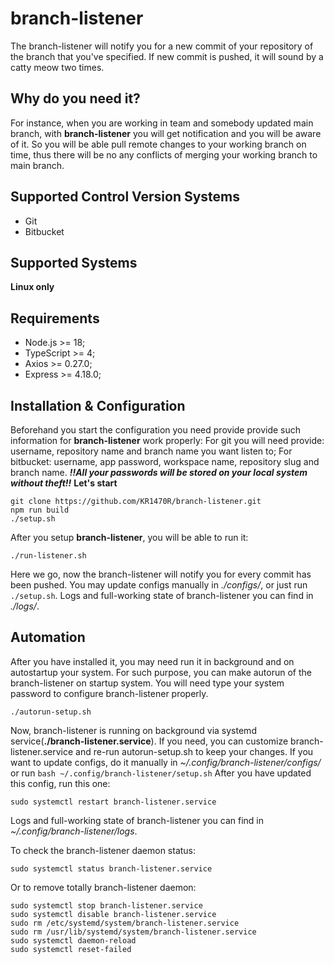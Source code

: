 
# branch-listener
The branch-listener will notify you for a new commit of your repository of the branch that you've specified.
If new commit is pushed, it will sound by a catty meow two times.
## Why do you need it?
For instance, when you are working in team and somebody updated main branch, with **branch-listener** you will get notification and you will be aware of it. So you will be able pull remote changes to your working branch on time, thus there will be no any conflicts of merging your working branch to main branch.
## Supported Control Version Systems
 - Git
 - Bitbucket
## Supported Systems
**Linux only**
## Requirements
 - Node.js >= 18;
 - TypeScript >= 4;
 - Axios >= 0.27.0;
 - Express >= 4.18.0;

## Installation & Configuration
Beforehand you start the configuration you need provide provide such information for **branch-listener** work properly:
For git you will need provide: username, repository name and branch name you want listen to;
For bitbucket: username, app password, workspace name, repository slug and branch name.
***‼️All your passwords will be stored on your local system without theft‼️***
 **Let's start**
 
    git clone https://github.com/KR1470R/branch-listener.git
    npm run build
    ./setup.sh
After you setup **branch-listener**, you will be able to run it:

    ./run-listener.sh

Here we go, now the branch-listener will notify you for every commit has been pushed.
You may update configs manually in *./configs/*, or just run `./setup.sh`.
Logs and full-working state of branch-listener you can find in *./logs/*.

## Automation
After you have installed it, you may need run it in background and on autostartup your system.
For such purpose, you can make autorun of the branch-listener on startup system.
You will need type your system password to configure branch-listener properly.

    ./autorun-setup.sh
Now, branch-listener is running on background via systemd service(**./branch-listener.service**).
If you need, you can customize branch-listener.service and re-run autorun-setup.sh to keep your changes.
If you want to update configs, do it manually in *~/.config/branch-listener/configs/* or run `bash ~/.config/branch-listener/setup.sh`
After you have updated this config, run this one:

    sudo systemctl restart branch-listener.service

Logs and full-working state of branch-listener you can find in *~/.config/branch-listener/logs*.

To check the branch-listener daemon status:

    sudo systemctl status branch-listener.service

Or to remove totally branch-listener daemon:

    sudo systemctl stop branch-listener.service
    sudo systemctl disable branch-listener.service
    sudo rm /etc/systemd/system/branch-listener.service
    sudo rm /usr/lib/systemd/system/branch-listener.service
    sudo systemctl daemon-reload
    sudo systemctl reset-failed
